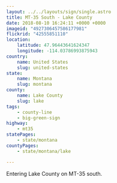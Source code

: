 ```yaml
---
layout: ../../layouts/sign/single.astro
title: MT-35 South - Lake County
date: 2018-08-10 16:24:11 +0000 +0000
imageid: "4927306457586177981"
flickrid: "42555851110"
location:
    latitude: 47.96443641624347
    longitude: -114.03786993875943
country:
    name: United States
    slug: united-states
state:
    name: Montana
    slug: montana
county:
    name: Lake County
    slug: lake
tags:
    - county-line
    - big-green-sign
highway:
    - mt35
statePages:
    - state/montana
countyPages:
    - state/montana/lake

---
```

Entering Lake County on MT-35 south.